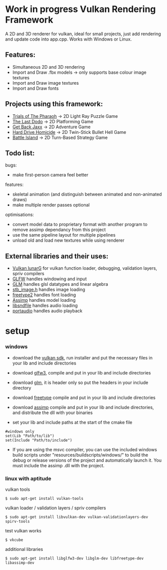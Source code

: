 # Work in progress Vulkan Rendering Framework
A 2D and 3D renderer for vulkan, ideal for small projects, just add rendering and update code into app.cpp. Works with Windows or Linux.

## Features:

* Simultaneous 2D and 3D rendering
* Import and Draw .fbx models -> only supports base colour image textures
* Import and Draw image textures
* Import and Draw fonts

## Projects using this framework:
* [Trials of The Pharaoh](https://github.com/NoamZeise/TrailsOfThePharaoh) -> 2D Light Ray Puzzle Game
* [The Last Dodo](https://github.com/NoamZeise/DodoDash) -> 2D Platforming Game
* [Get Back Jaxx](https://github.com/NoamZeise/GGJ22) -> 2D Adventure Game
* [Hard Drive Homicide](https://github.com/NoamZeise/Hard-Drive-Homicide) -> 2D Twin-Stick Bullet Hell Game
* [Battle Island](https://github.com/NoamZeise/Battle-Island) -> 2D Turn-Based Strategy Game

## Todo list:
bugs:
* make first-person camera feel better

features:
* skeletal animation (and distinguish between animated and non-animated draws)
* make multiple render passes optional

optimisations:
* convert model data to proprietary format with another program to remove assimp dependancy from this project
* use the same pipeline layout for multiple pipelines
* unload old and load new textures while using renderer

## External libraries and their uses:

* [Vulkan lunarG](https://vulkan.lunarg.com/) for vulkan function loader, debugging, validation layers, spriv compilers
* [GLFW](https://www.glfw.org/) handles windowing and input
* [GLM](https://github.com/g-truc/glm) handles glsl datatypes and linear algebra
* [stb_image.h](https://github.com/nothings/stb) handles image loading
* [freetype2](https://freetype.org/) handles font loading
* [Assimp](https://github.com/assimp/assimp) handles model loading
* [libsndfile](https://github.com/libsndfile/libsndfile) handles audio loading
* [portaudio](http://www.portaudio.com/) handles audio playback

# setup

### windows


* download the [vulkan sdk](https://vulkan.lunarg.com/), run installer and put the necessary files in your lib and include directories

* download [glfw3](https://www.glfw.org/), compile and put in your lib and include directories

* download [glm](https://github.com/g-truc/glm), it is header only so put the headers in your include directory

* download [freetype](https://freetype.org/download.html) compile and put in your lib and include directories

* download [assimp](https://github.com/assimp/assimp/blob/master/Build.md) compile and put in your lib and include directories, and distribute the dll with your binaries

* set your lib and include paths at the start of the cmake file
```
#windows only
set(Lib "Path/to/lib")
set(Include "Path/to/include")
```

* If you are using the msvc compiler, you can use the included windows build scripts under "resources/buildscripts/windows/" to build the debug or release versions of the project and automatically launch it. You must include the assimp .dll with the project.

### linux with aptitude
vulkan tools
```
$ sudo apt-get install vulkan-tools
```
vulkan loader / validation layers / spriv compilers
```
$ sudo apt-get install libvulkan-dev vulkan-validationlayers-dev spirv-tools
```
test vulkan works
```
$ vkcube
```
additional libraries
```
$ sudo apt-get install libglfw3-dev libglm-dev libfreetype-dev libassimp-dev
```

